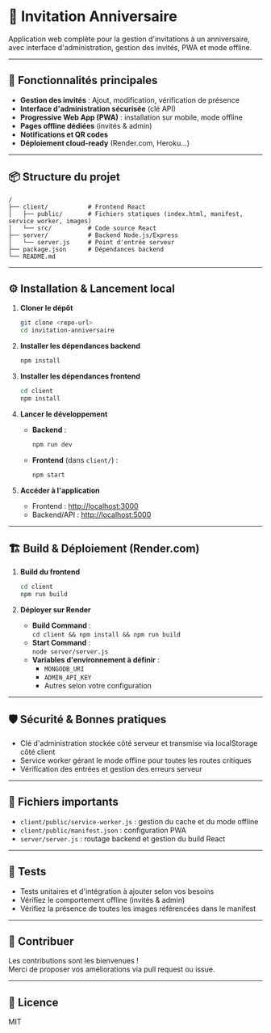 # 🎉 Invitation Anniversaire

Application web complète pour la gestion d'invitations à un anniversaire, avec interface d'administration, gestion des invités, PWA et mode offline.

---

## 🚀 Fonctionnalités principales

- **Gestion des invités** : Ajout, modification, vérification de présence
- **Interface d'administration sécurisée** (clé API)
- **Progressive Web App (PWA)** : installation sur mobile, mode offline
- **Pages offline dédiées** (invités & admin)
- **Notifications et QR codes**
- **Déploiement cloud-ready** (Render.com, Heroku...)

---

## 📦 Structure du projet

```
/
├── client/           # Frontend React
│   ├── public/       # Fichiers statiques (index.html, manifest, service worker, images)
│   └── src/          # Code source React
├── server/           # Backend Node.js/Express
│   └── server.js     # Point d'entrée serveur
├── package.json      # Dépendances backend
└── README.md
```

---

## ⚙️ Installation & Lancement local

1. **Cloner le dépôt**
   ```bash
   git clone <repo-url>
   cd invitation-anniversaire
   ```

2. **Installer les dépendances backend**
   ```bash
   npm install
   ```

3. **Installer les dépendances frontend**
   ```bash
   cd client
   npm install
   ```

4. **Lancer le développement**
   - **Backend** :  
     ```bash
     npm run dev
     ```
   - **Frontend** (dans `client/`) :  
     ```bash
     npm start
     ```

5. **Accéder à l'application**
   - Frontend : [http://localhost:3000](http://localhost:3000)
   - Backend/API : [http://localhost:5000](http://localhost:5000)

---

## 🏗️ Build & Déploiement (Render.com)

1. **Build du frontend**
   ```bash
   cd client
   npm run build
   ```

2. **Déployer sur Render**
   - **Build Command** :  
     `cd client && npm install && npm run build`
   - **Start Command** :  
     `node server/server.js`
   - **Variables d'environnement à définir** :
     - `MONGODB_URI`
     - `ADMIN_API_KEY`
     - Autres selon votre configuration

---

## 🛡️ Sécurité & Bonnes pratiques

- Clé d'administration stockée côté serveur et transmise via localStorage côté client
- Service worker gérant le mode offline pour toutes les routes critiques
- Vérification des entrées et gestion des erreurs serveur

---

## 📄 Fichiers importants

- `client/public/service-worker.js` : gestion du cache et du mode offline
- `client/public/manifest.json` : configuration PWA
- `server/server.js` : routage backend et gestion du build React

---

## 🧪 Tests

- Tests unitaires et d'intégration à ajouter selon vos besoins
- Vérifiez le comportement offline (invités & admin)
- Vérifiez la présence de toutes les images référencées dans le manifest

---

## 📢 Contribuer

Les contributions sont les bienvenues !  
Merci de proposer vos améliorations via pull request ou issue.

---

## 📜 Licence

MIT
